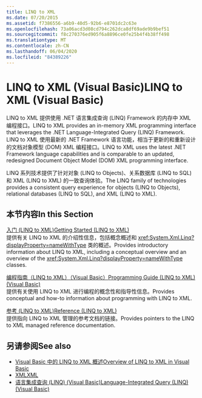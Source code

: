```yaml
---
title: LINQ to XML
ms.date: 07/20/2015
ms.assetid: f7386556-a6b9-40d5-92b6-e8701dc2c63e
ms.openlocfilehash: 73a06acd3d08cd794c262dca8df69ade9b9bef51
ms.sourcegitcommit: f8c270376ed905f6a8896ce0fe25b4f4b38ff498
ms.translationtype: MT
ms.contentlocale: zh-CN
ms.lasthandoff: 06/04/2020
ms.locfileid: "84389226"
---
```

# <a name="linq-to-xml-visual-basic"></a><span data-ttu-id="d8c81-102">LINQ to XML (Visual Basic)</span><span class="sxs-lookup"><span data-stu-id="d8c81-102">LINQ to XML (Visual Basic)</span></span>
<span data-ttu-id="d8c81-103">LINQ to XML 提供使用 .NET 语言集成查询 (LINQ) Framework 的内存中 XML 编程接口。</span><span class="sxs-lookup"><span data-stu-id="d8c81-103">LINQ to XML provides an in-memory XML programming interface that leverages the .NET Language-Integrated Query (LINQ) Framework.</span></span> <span data-ttu-id="d8c81-104">LINQ to XML 使用最新的 .NET Framework 语言功能，相当于更新的和重新设计的文档对象模型 (DOM) XML 编程接口。</span><span class="sxs-lookup"><span data-stu-id="d8c81-104">LINQ to XML uses the latest .NET Framework language capabilities and is comparable to an updated, redesigned Document Object Model (DOM) XML programming interface.</span></span>  
  
 <span data-ttu-id="d8c81-105">LINQ 系列技术提供了针对对象 (LINQ to Objects)、关系数据库 (LINQ to SQL) 和 XML (LINQ to XML) 的一致查询体验。</span><span class="sxs-lookup"><span data-stu-id="d8c81-105">The LINQ family of technologies provides a consistent query experience for objects (LINQ to Objects), relational databases (LINQ to SQL), and XML (LINQ to XML).</span></span>  
  
## <a name="in-this-section"></a><span data-ttu-id="d8c81-106">本节内容</span><span class="sxs-lookup"><span data-stu-id="d8c81-106">In this Section</span></span>  
 [<span data-ttu-id="d8c81-107">入门 (LINQ to XML)</span><span class="sxs-lookup"><span data-stu-id="d8c81-107">Getting Started (LINQ to XML)</span></span>](getting-started-linq-to-xml.md)  
 <span data-ttu-id="d8c81-108">提供有关 LINQ to XML 的介绍性信息，包括概念概述和 <xref:System.Xml.Linq?displayProperty=nameWithType> 类的概述。</span><span class="sxs-lookup"><span data-stu-id="d8c81-108">Provides introductory information about LINQ to XML, including a conceptual overview and an overview of the <xref:System.Xml.Linq?displayProperty=nameWithType> classes.</span></span>  
  
 [<span data-ttu-id="d8c81-109">编程指南（LINQ to XML）（Visual Basic）</span><span class="sxs-lookup"><span data-stu-id="d8c81-109">Programming Guide (LINQ to XML) (Visual Basic)</span></span>](programming-guide-linq-to-xml.md)  
 <span data-ttu-id="d8c81-110">提供有关使用 LINQ to XML 进行编程的概念性和指导性信息。</span><span class="sxs-lookup"><span data-stu-id="d8c81-110">Provides conceptual and how-to information about programming with LINQ to XML.</span></span>  
  
 [<span data-ttu-id="d8c81-111">参考 (LINQ to XML)</span><span class="sxs-lookup"><span data-stu-id="d8c81-111">Reference (LINQ to XML)</span></span>](reference-linq-to-xml.md)  
 <span data-ttu-id="d8c81-112">提供指向 LINQ to XML 管理的参考文档的链接。</span><span class="sxs-lookup"><span data-stu-id="d8c81-112">Provides pointers to the LINQ to XML managed reference documentation.</span></span>  
  
## <a name="see-also"></a><span data-ttu-id="d8c81-113">另请参阅</span><span class="sxs-lookup"><span data-stu-id="d8c81-113">See also</span></span>

- [<span data-ttu-id="d8c81-114">Visual Basic 中的 LINQ to XML 概述</span><span class="sxs-lookup"><span data-stu-id="d8c81-114">Overview of LINQ to XML in Visual Basic</span></span>](../../language-features/xml/overview-of-linq-to-xml.md)
- [<span data-ttu-id="d8c81-115">XML</span><span class="sxs-lookup"><span data-stu-id="d8c81-115">XML</span></span>](../../language-features/xml/index.md)
- [<span data-ttu-id="d8c81-116">语言集成查询 (LINQ) (Visual Basic)</span><span class="sxs-lookup"><span data-stu-id="d8c81-116">Language-Integrated Query (LINQ) (Visual Basic)</span></span>](index.md)
